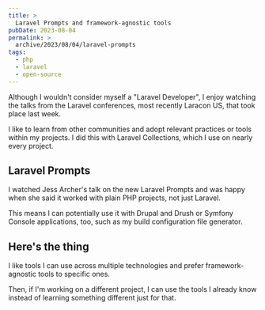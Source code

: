 ```yaml
---
title: >
  Laravel Prompts and framework-agnostic tools
pubDate: 2023-08-04
permalink: >
  archive/2023/08/04/laravel-prompts
tags:
  - php
  - laravel
  - open-source
---
```


Although I wouldn't consider myself a "Laravel Developer", I enjoy watching the talks from the Laravel conferences, most recently Laracon US, that took place last week.

I like to learn from other communities and adopt relevant practices or tools within my projects. I did this with Laravel Collections, which I use on nearly every project.

## Laravel Prompts

I watched Jess Archer's talk on the new Laravel Prompts and was happy when she said it worked with plain PHP projects, not just Laravel.

This means I can potentially use it with Drupal and Drush or Symfony Console applications, too, such as my build configuration file generator.

## Here's the thing

I like tools I can use across multiple technologies and prefer framework-agnostic tools to specific ones.

Then, if I'm working on a different project, I can use the tools I already know instead of learning something different just for that.
